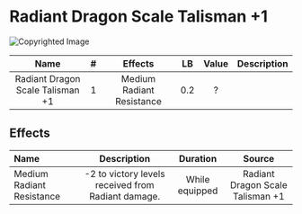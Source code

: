 # Radiant Dragon Scale Talisman +1

![Copyrighted Image](RadiantDragonScaleTalisman+1.png)

|               Name               | # |          Effects          | LB | Value | Description |
| :------------------------------: | :-: | :-----------------------: | :-: | :---: | ----------- |
| Radiant Dragon Scale Talisman +1 | 1 | Medium Radiant Resistance | 0.2 |   ?   |             |

## Effects

| Name                      |                        Description                        |    Duration    |              Source              |
| :------------------------ | :------------------------------------------------: | :------------: | :------------------------------: |
| Medium Radiant Resistance | -2 to victory levels received from Radiant damage. | While equipped | Radiant Dragon Scale Talisman +1 |
